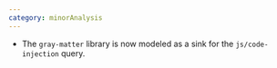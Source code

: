 ```yaml
---
category: minorAnalysis
---
```

* The `gray-matter` library is now modeled as a sink for the `js/code-injection` query.
